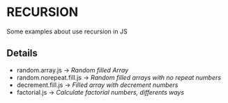 # RECURSION

Some examples about use recursion in JS

## Details

- random.array.js -> *Random filled Array*
- random.norepeat.fill.js -> *Random filled arrays with no repeat numbers*
- decrement.fill.js -> *Filled array with decrement numbers*
- factorial.js -> *Calculate factorial numbers, differents ways*

